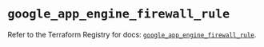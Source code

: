 # `google_app_engine_firewall_rule`

Refer to the Terraform Registry for docs: [`google_app_engine_firewall_rule`](https://registry.terraform.io/providers/hashicorp/google-beta/5.37.0/docs/resources/google_app_engine_firewall_rule).
